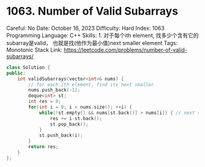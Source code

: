 # 1063. Number of Valid Subarrays

Careful: No
Date: October 16, 2023
Difficulty: Hard
Index: 1063
Programming Language: C++
Skills: 1. 对于每个ith element, 找多少个含有它的subarray是valid， 也就是找(他作为最小值)next smaller element
Tags: Monotonic Stack
Link: https://leetcode.com/problems/number-of-valid-subarrays/

```cpp
class Solution {
public:
    int validSubarrays(vector<int>& nums) {
        // for each ith element, find its next smaller
        nums.push_back(-1);
        deque<int> st;
        int res = 0;
        for(int i = 0; i < nums.size(); ++i) {
            while(!st.empty() && nums[st.back()] > nums[i]) { // next smaller
                res += i-st.back();
                st.pop_back();
            }
            st.push_back(i);
        }
        return res;
    }
};
```